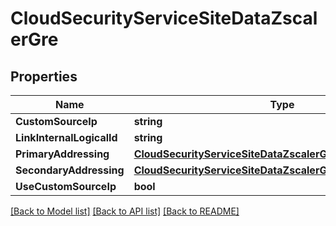 # CloudSecurityServiceSiteDataZscalerGre

## Properties

Name | Type | Description | Notes
------------ | ------------- | ------------- | -------------
**CustomSourceIp** | **string** |  | [optional] 
**LinkInternalLogicalId** | **string** |  | [optional] 
**PrimaryAddressing** | [**CloudSecurityServiceSiteDataZscalerGrePrimaryAddressing**](cloud_security_service_site_data_zscaler_gre_primaryAddressing.md) |  | [optional] 
**SecondaryAddressing** | [**CloudSecurityServiceSiteDataZscalerGrePrimaryAddressing**](cloud_security_service_site_data_zscaler_gre_primaryAddressing.md) |  | [optional] 
**UseCustomSourceIp** | **bool** |  | [optional] 

[[Back to Model list]](../README.md#documentation-for-models) [[Back to API list]](../README.md#documentation-for-api-endpoints) [[Back to README]](../README.md)


